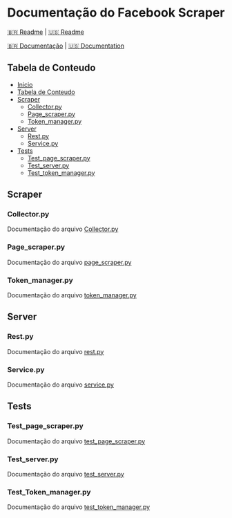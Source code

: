 # Documentação do Facebook Scraper

[:brazil: Readme](../../../README.md) |
[:us: Readme](../../Readme/Language/English/README.md)

[:brazil: Documentação](./Doc.md) |
[:us: Documentation](../English/Doc.md)

## Tabela de Conteudo

* [Inicio](#documentacao-do-facebook-scraper)
* [Tabela de Conteudo](#tabela-de-conteudo)
* [Scraper](#scraper)
  * [Collector.py](#collectorpy)
  * [Page_scraper.py](#page_scraperpy)
  * [Token_manager.py](#token_managerpy)
* [Server](#server)
  * [Rest.py](#restpy)
  * [Service.py](#servicepy)
* [Tests](#tests)
  * [Test_page_scraper.py](#test_page_scraperpy)
  * [Test_server.py](#test_serverpy)
  * [Test_token_manager.py](#test_token_managerpy)

## Scraper

### Collector.py

Documentação do arquivo [Collector.py](../../../scraper/collector.py)

### Page_scraper.py

Documentação do arquivo [page_scraper.py](../../../scraper/page_scraper.py)

### Token_manager.py

Documentação do arquivo [token_manager.py](../../../scraper/token_manager.py)

## Server

### Rest.py

Documentação do arquivo [rest.py](../../../server/rest.py)

### Service.py

Documentação do arquivo [service.py](../../../server/service.py)

## Tests

### Test_page_scraper.py

Documentação do arquivo [test_page_scraper.py](../../../tests/test_page_scraper.py)

### Test_server.py

Documentação do arquivo [test_server.py](../../../tests/test_server.py)

### Test_Token_manager.py

Documentação do arquivo [test_token_manager.py](../../../tests/test_token_manager.py)
